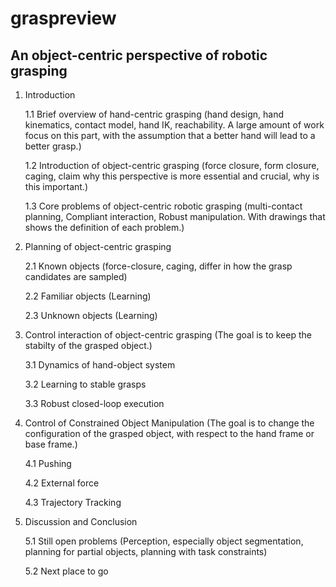 # graspreview

## An object-centric perspective of robotic grasping

1. Introduction
 
	1.1 Brief overview of hand-centric grasping (hand design, hand kinematics, contact model, hand IK, reachability. A large amount of work focus on this part, with the assumption that a better hand will lead to a better grasp.)

	1.2 Introduction of object-centric grasping (force closure, form closure, caging, claim why this perspective is more essential and crucial, why is this important.)
 
	1.3 Core problems of object-centric robotic grasping (multi-contact planning, Compliant interaction, Robust manipulation. With drawings that shows the definition of each problem.)

2. Planning of object-centric grasping 
 
	2.1 Known objects (force-closure, caging, differ in how the grasp candidates are sampled)
 
	2.2 Familiar objects (Learning)
 
	2.3 Unknown objects (Learning)

3. Control interaction of object-centric grasping (The goal is to keep the stabilty of the grasped object.)
 
	3.1 Dynamics of hand-object system
 
	3.2 Learning to stable grasps
 
	3.3 Robust closed-loop execution

4. Control of Constrained Object Manipulation (The goal is to change the configuration of the grasped object, with respect to the hand frame or base frame.)

	4.1 Pushing

	4.2 External force

	4.3 Trajectory Tracking

5. Discussion and Conclusion

	5.1 Still open problems (Perception, especially object segmentation, planning for partial objects, planning with task constraints)

	5.2 Next place to go
